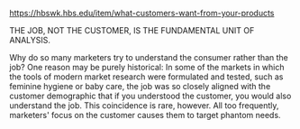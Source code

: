 https://hbswk.hbs.edu/item/what-customers-want-from-your-products

THE JOB, NOT THE CUSTOMER, IS THE FUNDAMENTAL UNIT OF ANALYSIS.

Why do so many marketers try to understand the consumer rather than the job? One reason may be purely historical: In some of the markets in which the tools of modern market research were formulated and tested, such as feminine hygiene or baby care, the job was so closely aligned with the customer demographic that if you understood the customer, you would also understand the job. This coincidence is rare, however. All too frequently, marketers' focus on the customer causes them to target phantom needs.